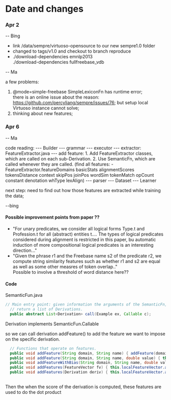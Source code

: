 # Date and changes

### Apr 2 
-- Bing

+ link /data/sempre/virtuoso-opensource to our new sempre1.0 folder
+ changed to tags/v1.0 and checkout to branch reproduce
+ ./download-dependencies emnlp2013   
./download-dependencies fullfreebase_vdb

-- Ma

a few problems: 
1. @mode=simple-freebase SimpleLexiconFn has runtime error;  
   there is an online issue about the reason: https://github.com/percyliang/sempre/issues/76; but setup local Virtuoso instance cannot      solve;
2. thinking about new features; 

### Apr 6
-- Ma

code reading:
--- Builder
			--- grammar
			--- executor 
			--- extractor: FeatureExtractor.java
								--- add feature:
										1. Add FeatureExtractor classes, which are called on each sub-Derivation.
										2. Use SemanticFn, which are called whenever they are called.
										(find all features: -FeatureExtractor.featureDomains basicStats alignmentScores tokensDistance context                                skipPos joinPos wordSim tokenMatch opCount constant denotation whType lexAlign)
			--- parser
--- Dataset
--- Learner

next step: need to find out how those features are extracted while training the data; 






--bing

#### Possible improvement points from paper ??
+ "For unary predicates, we consider all logical forms Type.t and Profession.t for all (abstract) entities t.... The types of logical predicates considered during alignment is restricted in this paper, bu automatic induction of more compositional logical predicates is an interesting direction..." 
+ "Given the phrase r1 and the Freebase name s2 of the predicate r2, we compute string similarity features such as whether r1 and s2 are equal as well as some other measres of token overlap.."   
Possible to involve a threshold of word distance here??

#### Code
SemanticFun.java


```java
// Main entry point: given information the arguments of the SemanticFn,
  // return a list of Derivations.
  public abstract List<Derivation> call(Example ex, Callable c);
```

Derivation implements SemanticFun.Callable    

so we can call derivation addFeature()  to add the feature we want to impose on the specific derivation. 
  
  
  
```java
  // Functions that operate on features.
  public void addFeature(String domain, String name) { addFeature(domain, name, 1); }
  public void addFeature(String domain, String name, double value) { this.localFeatureVector.add(domain, name, value); }
  public void addFeatureWithBias(String domain, String name, double value) { this.localFeatureVector.addWithBias(domain, name, value); }
  public void addFeatures(FeatureVector fv) { this.localFeatureVector.add(fv); }
  public void addFeatures(Derivation deriv) { this.localFeatureVector.add(deriv.localFeatureVector); }
  
```

Then the when the score of the derivation is computed, these features are used to do the dot product
